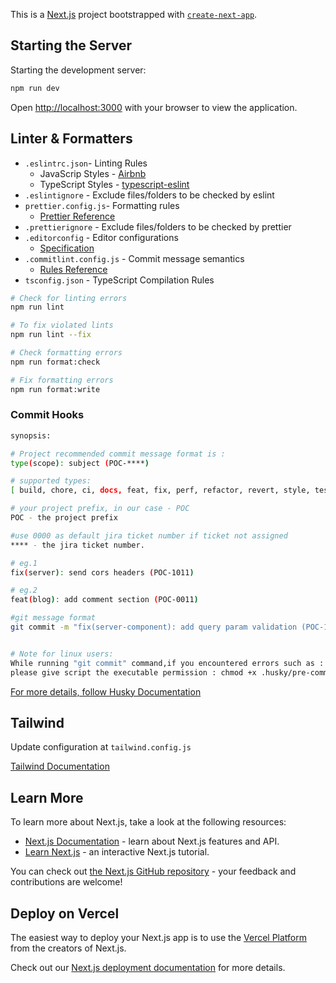 This is a [Next.js](https://nextjs.org/) project bootstrapped with [`create-next-app`](https://github.com/vercel/next.js/tree/canary/packages/create-next-app).

## Starting the Server

Starting the development server:

```bash
npm run dev
```

Open [http://localhost:3000](http://localhost:3000) with your browser to view the application.

## Linter & Formatters
* `.eslintrc.json`- Linting Rules
  * JavaScrip Styles - [Airbnb](https://github.com/airbnb/javascript)
  * TypeScript Styles - [typescript-eslint](https://typescript-eslint.io/rules/)
* `.eslintignore` - Exclude files/folders to be checked by eslint
* `prettier.config.js`- Formatting rules
  * [Prettier Reference](https://prettier.io/docs/en/options.html)
* `.prettierignore` - Exclude files/folders to be checked by prettier
* `.editorconfig` - Editor configurations
  * [Specification](https://spec.editorconfig.org/)
* `.commitlint.config.js` - Commit message semantics
  * [Rules Reference](https://commitlint.js.org/#/reference-rules)
* `tsconfig.json` - TypeScript Compilation Rules

```bash
# Check for linting errors
npm run lint

# To fix violated lints
npm run lint --fix

# Check formatting errors
npm run format:check

# Fix formatting errors
npm run format:write
```

### Commit Hooks

```bash
synopsis:

# Project recommended commit message format is :
type(scope): subject (POC-****)

# supported types:
[ build, chore, ci, docs, feat, fix, perf, refactor, revert, style, test ]

# your project prefix, in our case - POC
POC - the project prefix

#use 0000 as default jira ticket number if ticket not assigned
**** - the jira ticket number.

# eg.1
fix(server): send cors headers (POC-1011)

# eg.2
feat(blog): add comment section (POC-0011)

#git message format
git commit -m "fix(server-component): add query param validation (POC-1045)"


# Note for linux users:
While running "git commit" command,if you encountered errors such as : ".husky/pre-commit hook was ignored because it's not set as executable."
please give script the executable permission : chmod +x .husky/pre-commit

```
[For more details, follow Husky Documentation](https://typicode.github.io/husky/)

## Tailwind
Update configuration at `tailwind.config.js`

[Tailwind Documentation](https://tailwindcss.com/docs/installation)

## Learn More

To learn more about Next.js, take a look at the following resources:

- [Next.js Documentation](https://nextjs.org/docs) - learn about Next.js features and API.
- [Learn Next.js](https://nextjs.org/learn) - an interactive Next.js tutorial.

You can check out [the Next.js GitHub repository](https://github.com/vercel/next.js/) - your feedback and contributions are welcome!

## Deploy on Vercel

The easiest way to deploy your Next.js app is to use the [Vercel Platform](https://vercel.com/new?utm_medium=default-template&filter=next.js&utm_source=create-next-app&utm_campaign=create-next-app-readme) from the creators of Next.js.

Check out our [Next.js deployment documentation](https://nextjs.org/docs/deployment) for more details.
